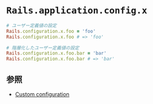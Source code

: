 # `Rails.application.config.x`

```ruby
# ユーザー定義値の設定
Rails.configuration.x.foo = 'foo'
Rails.configuration.x.foo # => 'foo'

# 階層化したユーザー定義値の設定
Rails.configuration.x.foo.bar = 'bar'
Rails.configuration.x.foo.bar # => 'bar'
```

## 参照
- [Custom configuration](https://guides.rubyonrails.org/configuring.html#custom-configuration)
